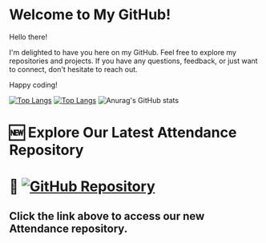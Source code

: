 # Welcome to My GitHub!
Hello there!

I'm delighted to have you here on my GitHub. Feel free to explore my repositories and projects. 
If you have any questions, feedback, or just want to connect, don't hesitate to reach out.

Happy coding!


[![Top Langs](https://github-readme-stats.vercel.app/api/top-langs/?username=code-geek15&layout=donut)](https://github.com/anuraghazra/github-readme-stats)
[![Top Langs](https://github-readme-stats.vercel.app/api/top-langs/?username=code-geek15&layout=pie)](https://github.com/anuraghazra/github-readme-stats)
![Anurag's GitHub stats](https://github-readme-stats.vercel.app/api?username=code-geek15&show_icons=true&theme=radical) 


# 🆕 Explore Our Latest Attendance Repository

# 🔗 [![GitHub Repository](https://img.shields.io/badge/GitHub-Attendance%20New%20Repository-blue?style=flat-square&logo=github)](https://github.com/Geeks4LearningJHB/LMS-Attendance-2)

## Click the link above to access our new Attendance repository.


